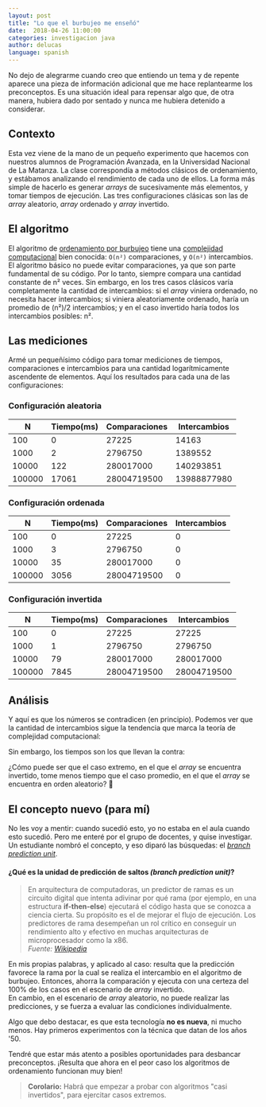 ```yaml
---
layout: post
title: "Lo que el burbujeo me enseñó"
date:  2018-04-26 11:00:00
categories: investigacion java
author: delucas
language: spanish
---
```


No dejo de alegrarme cuando creo que entiendo un tema y de repente aparece una pieza de información adicional que me hace replantearme los preconceptos. Es una situación ideal para repensar algo que, de otra manera, hubiera dado por sentado y nunca me hubiera detenido a considerar.

## Contexto

Esta vez viene de la mano de un pequeño experimento que hacemos con nuestros alumnos de Programación Avanzada, en la Universidad Nacional de La Matanza. La clase correspondía a métodos clásicos de ordenamiento, y estábamos analizando el rendimiento de cada uno de ellos.
La forma más simple de hacerlo es generar _arrays_ de sucesivamente más elementos, y tomar tiempos de ejecución. Las tres configuraciones clásicas son las de _array_ aleatorio, _array_ ordenado y _array_ invertido.

## El algoritmo

El algoritmo de [ordenamiento por burbujeo](https://en.wikipedia.org/wiki/Bubble_sort) tiene una [complejidad computacional](http://bigocheatsheet.com) bien conocida: `O(n²)` comparaciones, y `O(n²)` intercambios.
El algoritmo básico no puede evitar comparaciones, ya que son parte fundamental de su código. Por lo tanto, siempre compara una cantidad constante de n² veces. Sin embargo, en los tres casos clásicos varía completamente la cantidad de intercambios: si el _array_ viniera ordenado, no necesita hacer intercambios; si viniera aleatoriamente ordenado, haría un promedio de (n²)/2 intercambios; y en el caso invertido haría todos los intercambios posibles: n².  

## Las mediciones

Armé un pequeñísimo código para tomar mediciones de tiempos, comparaciones e intercambios para una cantidad logarítmicamente ascendente de elementos. Aquí los resultados para cada una de las configuraciones:

### Configuración aleatoria

| N      | Tiempo(ms) | Comparaciones | Intercambios | 
|--------|------------|---------------|--------------| 
| 100    | 0          | 27225         | 14163        | 
| 1000   | 2          | 2796750       | 1389552      | 
| 10000  | 122        | 280017000     | 140293851    | 
| 100000 | 17061      | 28004719500   | 13988877980  |

### Configuración ordenada

| N      | Tiempo(ms) | Comparaciones | Intercambios | 
|--------|------------|---------------|--------------| 
| 100    | 0          | 27225         | 0            | 
| 1000   | 3          | 2796750       | 0            | 
| 10000  | 35         | 280017000     | 0            | 
| 100000 | 3056       | 28004719500   | 0            | 

### Configuración invertida

| N      | Tiempo(ms) | Comparaciones | Intercambios | 
|--------|------------|---------------|--------------| 
| 100    | 0          | 27225         | 27225        | 
| 1000   | 1          | 2796750       | 2796750      | 
| 10000  | 79         | 280017000     | 280017000    | 
| 100000 | 7845       | 28004719500   | 28004719500  | 

## Análisis

Y aquí es que los números se contradicen (en principio). Podemos ver que la cantidad de intercambios sigue la tendencia que marca la teoría de complejidad computacional:

<div id="graph-swaps" class="graph"></div>

Sin embargo, los tiempos son los que llevan la contra:

<div id="graph-time" class="graph"></div>

¿Cómo puede ser que el caso extremo, en el que el _array_ se encuentra invertido, tome menos tiempo que el caso promedio, en el que el _array_ se encuentra en orden aleatorio? :see_no_evil:

## El concepto nuevo (para mí)

No les voy a mentir: cuando sucedió esto, yo no estaba en el aula cuando esto sucedió. Pero me enteré por el grupo de docentes, y quise investigar. Un estudiante nombró el concepto, y eso diparó las búsquedas: el _[branch prediction unit](https://dzone.com/articles/branch-prediction-in-java)_.

#### ¿Qué es la unidad de predicción de saltos _(branch prediction unit)_? 

> En arquitectura de computadoras, un predictor de ramas es un circuito digital que intenta adivinar por qué rama (por ejemplo, en una estructura **if-then-else**) ejecutará el código hasta que se conozca a ciencia cierta. Su propósito es el de mejorar el flujo de ejecución. Los predictores de rama desempeñan un rol crítico en conseguir un rendimiento alto y efectivo en muchas arquitecturas de microprocesador como la x86.  
> _Fuente: [Wikipedia](https://en.wikipedia.org/wiki/Branch_predictor)_

En mis propias palabras, y aplicado al caso: resulta que la predicción favorece la rama por la cual se realiza el intercambio en el algoritmo de burbujeo. Entonces, ahorra la comparación y ejecuta con una certeza del 100% de los casos en el escenario de _array_ invertido.  
En cambio, en el escenario de _array_ aleatorio, no puede realizar las predicciones, y se fuerza a evaluar las condiciones individualmente.

Algo que debo destacar, es que esta tecnología **no es nueva**, ni mucho menos. Hay primeros experimentos con la técnica que datan de los años '50.

Tendré que estar más atento a posibles oportunidades para desbancar preconceptos. ¡Resulta que ahora en el peor caso los algoritmos de ordenamiento funcionan muy bien!

> **Corolario:** Habrá que empezar a probar con algoritmos "casi invertidos", para ejercitar casos extremos.

<script language="javascript">
  function draw() {

	c3.generate({
		bindto: '#graph-swaps',
	    data: {
	        x: 'x',
	        columns: [
	            ['x', 100, 1000, 10000, 100000],
	            ['ordenado', 0, 0, 0, 0],
	            ['aleatorio', 14163, 1389552, 140293851, 13988877980],
	            ['invertido', 27225, 2796750, 280017000, 28004719500]
	        ],
	        type: 'spline'
	    },
	    axis: {
	        x: {
	            label: 'N',
	            tick: {
	            	count: 1
	            }
	        },
	        y: {
	            label: 'Intercambios'
	        }
	    }
	});

	c3.generate({
		bindto: '#graph-time',
	    data: {
	        x: 'x',
	        columns: [
	            ['x', 100, 1000, 10000, 100000],
	            ['ordenado', 0, 3, 35, 3056],
	            ['aleatorio', 0, 2, 122, 17061],
	            ['invertido', 0, 1, 79, 7845]
	        ],
	        type: 'spline'
	    },
	    axis: {
	        x: {
	            label: 'N',
	            tick: {
	            	count: 1
	            }
	        },
	        y: {
	            label: 'Tiempo (ms)'
	        }
	    }
	});

  }

 window.onload = draw;
</script>
